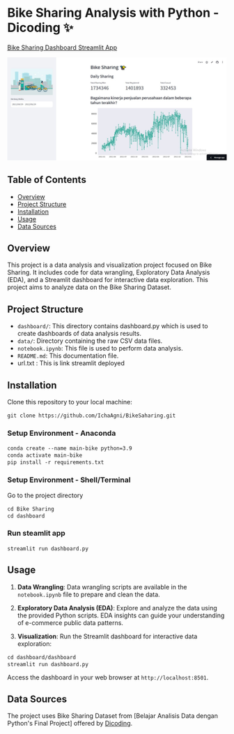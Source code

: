 # Bike Sharing Analysis with Python - Dicoding  ✨

[Bike Sharing Dashboard Streamlit App](https://bikesharing21.streamlit.app/)

![Bike-Sharing](https://github.com/IchaAgni/Bike_Sharing/blob/main/bike-sharing_streamlit.jpg)


## Table of Contents
- [Overview](#overview)
- [Project Structure](#project-structure)
- [Installation](#installation)
- [Usage](#usage)
- [Data Sources](#data-sources)

## Overview
This project is a data analysis and visualization project focused on Bike Sharing. It includes code for data wrangling, Exploratory Data Analysis (EDA), and a Streamlit dashboard for interactive data exploration. This project aims to analyze data on the Bike Sharing Dataset.

## Project Structure
- `dashboard/`: This directory contains dashboard.py which is used to create dashboards of data analysis results.
- `data/`: Directory containing the raw CSV data files.
- `notebook.ipynb`: This file is used to perform data analysis.
- `README.md`: This documentation file.
- url.txt : This is link streamlit deployed

## Installation

Clone this repository to your local machine:
```
git clone https://github.com/IchaAgni/BikeSaharing.git
```
### Setup Environment - Anaconda
```
conda create --name main-bike python=3.9
conda activate main-bike
pip install -r requirements.txt
```
### Setup Environment - Shell/Terminal
Go to the project directory
```
cd Bike Sharing
cd dashboard
```
### Run steamlit app
```
streamlit run dashboard.py
```

## Usage
1. **Data Wrangling**: Data wrangling scripts are available in the `notebook.ipynb` file to prepare and clean the data.

2. **Exploratory Data Analysis (EDA)**: Explore and analyze the data using the provided Python scripts. EDA insights can guide your understanding of e-commerce public data patterns.

3. **Visualization**: Run the Streamlit dashboard for interactive data exploration:

```
cd dashboard/dashboard
streamlit run dashboard.py
```
Access the dashboard in your web browser at `http://localhost:8501`.

## Data Sources
The project uses Bike Sharing Dataset from [Belajar Analisis Data dengan Python's Final Project] offered by [Dicoding](https://www.dicoding.com/).
